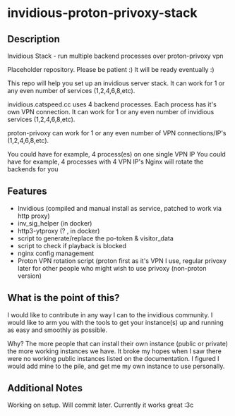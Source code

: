 # invidious-proton-privoxy-stack

## Description
Invidious Stack - run multiple backend processes over proton-privoxy vpn

Placeholder repository. Please be patient :) It will be ready eventually :)

This repo will help you set up an invidious server stack. It can work for 1 or any even number of services (1,2,4,6,8,etc). 

invidious.catspeed.cc uses 4 backend processes. Each process has it's own VPN connection. It can work for 1 or any even number of invidious services (1,2,4,6,8,etc).

proton-privoxy can work for 1 or any even number of VPN connections/IP's (1,2,4,6,8,etc).

You could have for example, 4 process(es) on one single VPN IP
You could have for example, 4 processes with 4 VPN IP's
Nginx will rotate the backends for you

## Features
- Invidious (compiled and manual install as service, patched to work via http proxy)
- inv_sig_helper (in docker)
- http3-ytproxy (? , in docker)
- script to generate/replace the po-token & visitor_data
- script to check if playback is blocked
- nginx config management
- Proton VPN rotation script (proton first as it's VPN I use, regular privoxy later for other people who might wish to use privoxy (non-proton version)

## What is the point of this?
I would like to contribute in any way I can to the invidious community. I would like to arm you with the tools to get your instance(s) up and running as easy and smoothly as possible.

Why? The more people that can install their own instance (public or private) the more working instances we have. It broke my hopes when I saw there were no working public instances listed on the documentation. I figured I would add mine to the pile, and get me my own instance to use personally.

## Additional Notes
Working on setup. Will commit later. Currently it works great :3c
